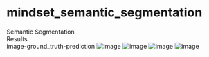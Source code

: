 # mindset_semantic_segmentation
Semantic Segmentation<br />
Results<br />
image-ground_truth-prediction
![image](https://user-images.githubusercontent.com/91471603/165999965-52d6a1e5-e109-45d5-86ac-2c4baacf4188.png)
![image](https://user-images.githubusercontent.com/91471603/165999982-7a1d0a29-04a5-4746-8241-64048c90fff7.png)
![image](https://user-images.githubusercontent.com/91471603/165999989-623d19a7-9363-49ed-b16b-1f5ec7444e7d.png)
![image](https://user-images.githubusercontent.com/91471603/165999998-18a67980-8c10-4b9c-baa7-22511636aeda.png)
